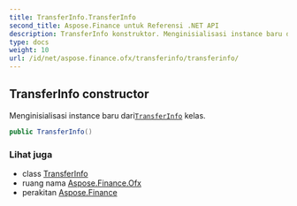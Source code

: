 ```yaml
---
title: TransferInfo.TransferInfo
second_title: Aspose.Finance untuk Referensi .NET API
description: TransferInfo konstruktor. Menginisialisasi instance baru dariTransferInfo kelas.
type: docs
weight: 10
url: /id/net/aspose.finance.ofx/transferinfo/transferinfo/
---
```

## TransferInfo constructor

Menginisialisasi instance baru dari[`TransferInfo`](../) kelas.

```csharp
public TransferInfo()
```

### Lihat juga

* class [TransferInfo](../)
* ruang nama [Aspose.Finance.Ofx](../../transferinfo/)
* perakitan [Aspose.Finance](../../../)



